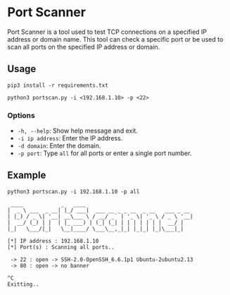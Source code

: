 # Port Scanner
Port Scanner is a tool used to test TCP connections on a specified IP address or domain name. This tool can check a specific port or be used to scan all ports on the specified IP address or domain.

## Usage
```
pip3 install -r requirements.txt

python3 portscan.py -i <192.168.1.10> -p <22>
```

### Options
- `-h, --help`: Show help message and exit.
- `-i ip address`: Enter the IP address.
- `-d domain`: Enter the domain.
- `-p port`: Type `all` for all ports or enter a single port number.

## Example
```
python3 portscan.py -i 192.168.1.10 -p all

 ____            _   ____                                  
|  _ \ ___  _ __| |_/ ___|  ___ __ _ _ __  _ __   ___ _ __ 
| |_) / _ \| '__| __\___ \ / __/ _` | '_ \| '_ \ / _ \ '__|
|  __/ (_) | |  | |_ ___) | (_| (_| | | | | | | |  __/ |   
|_|   \___/|_|   \__|____/ \___\__,_|_| |_|_| |_|\___|_|       

[*] IP address : 192.168.1.10
[*] Port(s) : Scanning all ports..

 -> 22 : open -> SSH-2.0-OpenSSH_6.6.1p1 Ubuntu-2ubuntu2.13
 -> 80 : open -> no banner

^C
Exitting..
```
